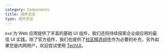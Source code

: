 ```yaml
---
category: Components
title: 组件总览
type: 组件总览
---
```


`bsd` 为 Web 应用提供了丰富的基础 UI 组件，我们还将持续探索企业级应用的最佳 UI 实践。除了官方组件，我们也提供了[社区精选组件](/docs/react/recommendation)作为必要的补充，另外如果您是内网用户，欢迎尝试使用 [TechUI](https://techui.alipay.com)。
